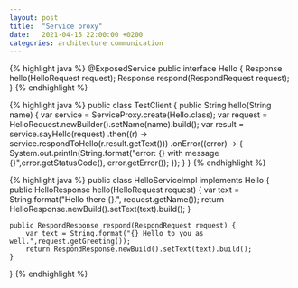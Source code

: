```yaml
---
layout: post
title:  "Service proxy"
date:   2021-04-15 22:00:00 +0200
categories: architecture communication 
---
```




{% highlight java %}
@ExposedService
public interface Hello {
    Response<HelloResponse> hello(HelloRequest request);
    Response<RespondResponse> respond(RespondRequest request);
}
{% endhighlight %}


{% highlight java %}
public class TestClient {
    public String hello(String name) {
        var service = ServiceProxy.create(Hello.class);
        var request = HelloRequest.newBuilder().setName(name).build();
        var result = service.sayHello(request)
            .then((r) -> service.respondToHello(r.result.getText()))
            .onError((error) -> {
                System.out.println(String.format("error: {} with message {}",error.getStatusCode(), error.getError());
            });
    }
}
{% endhighlight %}

{% highlight java %}
public class HelloServiceImpl implements Hello {
    public HelloResponse hello(HelloRequest request) {
        var text = String.format("Hello there {}.", request.getName());
        return HelloResponse.newBuild().setText(text).build();
    }
    
    public RespondResponse respond(RespondRequest request) {
        var text = String.format("{} Hello to you as well.",request.getGreeting());
        return RespondResponse.newBuild().setText(text).build();
    }
}
{% endhighlight %}
